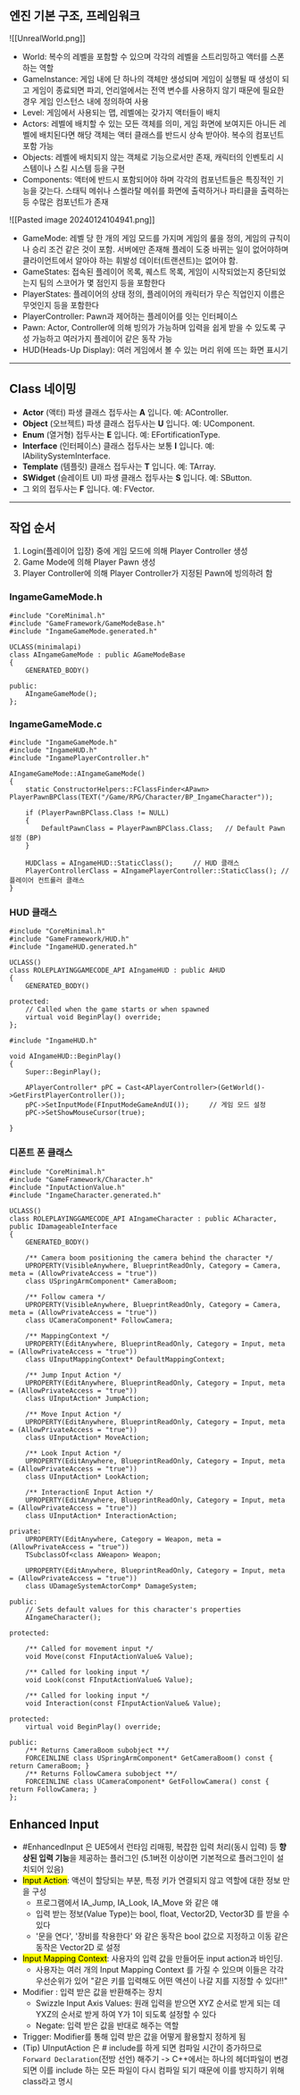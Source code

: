 
## 엔진 기본 구조, 프레임워크
![[UnrealWorld.png]]
- World: 복수의 레벨을 포함할 수 있으며 각각의 레벨을 스트리밍하고 액터를 스폰하는 역할
- GameInstance: 게임 내에 단 하나의 객체만 생성되며 게임이 실행될 때 생성이 되고 게임이 종료되면 파괴, 언리얼에서는 전역 변수를 사용하지 않기 때문에 필요한 경우 게임 인스턴스 내에 정의하여 사용
- Level: 게임에서 사용되는 맵, 레벨에는 갖가지 액터들이 배치
- Actors: 레벨에 배치할 수 있는 모든 객체를 의미, 게임 화면에 보여지든 아니든 레벨에 배치된다면 해당 객체는 액터 클래스를 반드시 상속 받아야. 복수의 컴포넌트 포함 가능
- Objects: 레벨에 배치되지 않는 객체로 기능으로서만 존재, 캐릭터의 인벤토리 시스템이나 스킬 시스템 등을 구현
- Components: 액터에 반드시 포함되어야 하며 각각의 컴포넌트들은 특징적인 기능을 갖는다. 스태틱 메쉬나 스켈라탈 메쉬를 화면에 출력하거나 파티클을 출력하는 등 수많은 컴포넌트가 존재

![[Pasted image 20240124104941.png]]
- GameMode: 레벨 당 한 개의 게임 모드를 가지며 게임의 룰을 정의, 게임의 규칙이나 승리 조건 같은 것이 포함. 서버에만 존재해 플레이 도중 바뀌는 일이 없어야하며  클라이언트에서 알아야 하는 휘발성 데이터(트랜션트)는 없어야 함.
- GameStates: 접속된 플레이어 목록, 퀘스트 목록, 게임이 시작되었는지 중단되었는지 팀의 스코어가 몇 점인지 등을 포함한다
- PlayerStates: 플레이어의 상태 정의, 플레이어의 캐릭터가 무슨 직업인지 이름은 무엇인지 등을 포함한다
- PlayerController: Pawn과 제어하는 플레이어를 잇는 인터페이스
- Pawn: Actor, Controller에 의해 빙의가 가능하며 입력을 쉽게 받을 수 있도록 구성 가능하고 여러가지 플레이어 같은 동작 가능
- HUD(Heads-Up Display): 여러 게임에서 볼 수 있는 머리 위에 뜨는 화면 표시기

***

## Class 네이밍
- **Actor** (액터) 파생 클래스 접두사는 **A** 입니다. 예: AController.
- **Object** (오브젝트) 파생 클래스 접두사는 **U** 입니다. 예: UComponent.
- **Enum** (열거형) 접두사는 **E** 입니다. 예: EFortificationType.
- **Interface** (인터페이스) 클래스 접두사는 보통 **I** 입니다. 예: IAbilitySystemInterface.
- **Template** (템플릿) 클래스 접두사는 **T** 입니다. 예: TArray.
- **SWidget** (슬레이트 UI) 파생 클래스 접두사는 **S** 입니다. 예: SButton.
- 그 외의 접두사는 **F** 입니다. 예: FVector.


***

## 작업 순서
1. Login(플레이어 입장) 중에 게임 모드에 의해 Player Controller 생성
2. Game Mode에 의해 Player Pawn 생성
3. Player Controller에 의해 Player Controller가 지정된 Pawn에 빙의하려 함

### IngameGameMode.h
```
#include "CoreMinimal.h"
#include "GameFramework/GameModeBase.h"
#include "IngameGameMode.generated.h"

UCLASS(minimalapi)
class AIngameGameMode : public AGameModeBase
{
	GENERATED_BODY()

public:
	AIngameGameMode();	
};
```
### IngameGameMode.c
```
#include "IngameGameMode.h"
#include "IngameHUD.h"
#include "IngamePlayerController.h"

AIngameGameMode::AIngameGameMode()
{
	static ConstructorHelpers::FClassFinder<APawn> PlayerPawnBPClass(TEXT("/Game/RPG/Character/BP_IngameCharacter"));
	
	if (PlayerPawnBPClass.Class != NULL)
	{
		DefaultPawnClass = PlayerPawnBPClass.Class;   // Default Pawn 설정 (BP)
	}
	
	HUDClass = AIngameHUD::StaticClass();     // HUD 클래스
	PlayerControllerClass = AIngamePlayerController::StaticClass(); // 플레이어 컨트롤러 클래스
}
```


### HUD 클래스
```
#include "CoreMinimal.h"
#include "GameFramework/HUD.h"
#include "IngameHUD.generated.h"

UCLASS()
class ROLEPLAYINGGAMECODE_API AIngameHUD : public AHUD
{
	GENERATED_BODY()

protected:
	// Called when the game starts or when spawned
	virtual void BeginPlay() override;	
};
```

```
#include "IngameHUD.h"

void AIngameHUD::BeginPlay()
{
	Super::BeginPlay();
	
	APlayerController* pPC = Cast<APlayerController>(GetWorld()->GetFirstPlayerController());
	pPC->SetInputMode(FInputModeGameAndUI());     // 게임 모드 설정
	pPC->SetShowMouseCursor(true);

}
```



### 디폰트 폰 클래스
```
#include "CoreMinimal.h"
#include "GameFramework/Character.h"
#include "InputActionValue.h"
#include "IngameCharacter.generated.h"

UCLASS()
class ROLEPLAYINGGAMECODE_API AIngameCharacter : public ACharacter, public IDamageableInterface
{
	GENERATED_BODY()

	/** Camera boom positioning the camera behind the character */
	UPROPERTY(VisibleAnywhere, BlueprintReadOnly, Category = Camera, meta = (AllowPrivateAccess = "true"))
	class USpringArmComponent* CameraBoom;

	/** Follow camera */
	UPROPERTY(VisibleAnywhere, BlueprintReadOnly, Category = Camera, meta = (AllowPrivateAccess = "true"))
	class UCameraComponent* FollowCamera;

	/** MappingContext */
	UPROPERTY(EditAnywhere, BlueprintReadOnly, Category = Input, meta = (AllowPrivateAccess = "true"))
	class UInputMappingContext* DefaultMappingContext;

	/** Jump Input Action */
	UPROPERTY(EditAnywhere, BlueprintReadOnly, Category = Input, meta = (AllowPrivateAccess = "true"))
	class UInputAction* JumpAction;

	/** Move Input Action */
	UPROPERTY(EditAnywhere, BlueprintReadOnly, Category = Input, meta = (AllowPrivateAccess = "true"))
	class UInputAction* MoveAction;

	/** Look Input Action */
	UPROPERTY(EditAnywhere, BlueprintReadOnly, Category = Input, meta = (AllowPrivateAccess = "true"))
	class UInputAction* LookAction;

	/** InteractionE Input Action */
	UPROPERTY(EditAnywhere, BlueprintReadOnly, Category = Input, meta = (AllowPrivateAccess = "true"))
	class UInputAction* InteractionAction;

private:
	UPROPERTY(EditAnywhere, Category = Weapon, meta = (AllowPrivateAccess = "true"))
	TSubclassOf<class AWeapon> Weapon;

	UPROPERTY(EditAnywhere, BlueprintReadOnly, Category = Input, meta = (AllowPrivateAccess = "true"))
	class UDamageSystemActorComp* DamageSystem;

public:
	// Sets default values for this character's properties
	AIngameCharacter();

protected:

	/** Called for movement input */
	void Move(const FInputActionValue& Value);

	/** Called for looking input */
	void Look(const FInputActionValue& Value);

	/** Called for looking input */
	void Interaction(const FInputActionValue& Value);

protected:
	virtual void BeginPlay() override;

public:	
	/** Returns CameraBoom subobject **/
	FORCEINLINE class USpringArmComponent* GetCameraBoom() const { return CameraBoom; }
	/** Returns FollowCamera subobject **/
	FORCEINLINE class UCameraComponent* GetFollowCamera() const { return FollowCamera; }
};
```


## Enhanced Input
- #EnhancedInput 은 UE5에서 런타임 리매핑, 복잡한 입력 처리(동시 입력) 등 **향상된 입력 기능**을 제공하는 플러그인 (5.1버전 이상이면 기본적으로 플러그인이 설치되어 있음)
- <mark class="hltr-orange">Input Action</mark>: 액션이 할당되는 부분, 특정 키가 연결되지 않고 역할에 대한 정보 만을 구성
	- 프로그램에서 IA_Jump, IA_Look, IA_Move 와 같은 얘
	- 입력 받는 정보(Value Type)는 bool, float, Vector2D, Vector3D 를 받을 수 있다
	- '문을 연다', '장비를 착용한다' 와 같은 동작은 bool 값으로 지정하고 이동 같은 동작은 Vector2D 로 설정
- <mark class="hltr-orange">Input Mapping Context</mark>: 사용자의 입력 값을 만들어둔 input action과 바인딩.
	- 사용자는 여러 개의 Input Mapping Context 를 가질 수 있으며 이들은 각각 우선순위가 있어 "같은 키를 입력해도 어떤 액션이 나갈 지를 지정할 수 있다!!"
- Modifier : 입력 받은 값을 반환해주는 장치
	- Swizzle Input Axis Values: 원래 입력을 받으면 XYZ 순서로 받게 되는 데 YXZ의 순서로 받게 하여 Y가 1이 되도록 설정할 수 있다
	- Negate: 입력 받은 값을 반대로 해주는 역할
- Trigger: Modifier를 통해 입력 받은 값을 어떻게 활용할지 정하게 됨
- (Tip) UInputAction 은 # include를 하게 되면 컴파일 시간이 증가하므로 `Forward Declaration`(전방 선언) 해주기 -> C++에서는 하나의 헤더파일이 변경되면 이를  include 하는 모든 파일이 다시 컴파일 되기 때문에 이를 방지하기 위해 class라고 명시